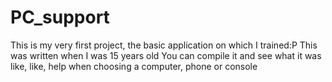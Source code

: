 # PC_support

This is my very first project, the basic application on which I trained:P 
This was written when I was 15 years old
You can compile it and see what it was like, like, help when choosing a computer, phone or console
